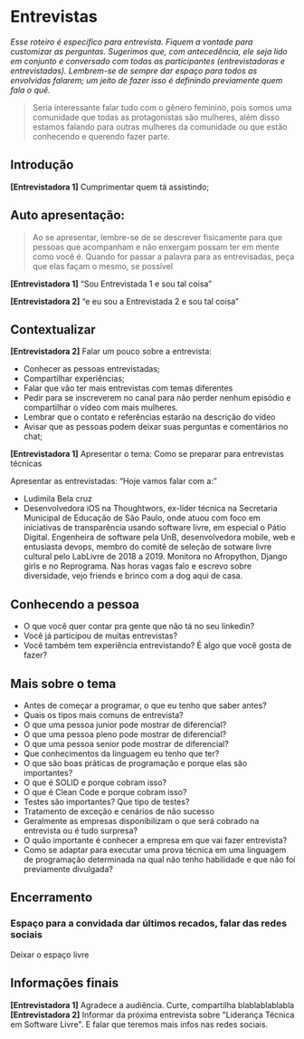 # Entrevistas
_Esse roteiro é específico para entrevista. Fiquem a vontade para customizar as perguntas. Sugerimos que, com antecedência, ele seja lido em conjunto e conversado com todas as participantes (entrevistadoras e entrevistadas). Lembrem-se de sempre dar espaço para todos as envolvidas falarem; um jeito de fazer isso é definindo previamente quem fala o quê._ 

> Seria interessante falar tudo com o gênero feminino, pois somos uma comunidade que todas as protagonistas são mulheres, além disso estamos falando para outras mulheres da comunidade ou que estão conhecendo e querendo fazer parte.


## Introdução 
**[Entrevistadora 1]** Cumprimentar quem tá assistindo;

## Auto apresentação:

> Ao se apresentar, lembre-se de se descrever fisicamente para que pessoas que acompanham e não enxergam possam ter em mente como você é. Quando for passar a palavra para as entrevisadas, peça que elas façam o mesmo, se possível

**[Entrevistadora 1]** “Sou Entrevistada 1 e sou tal coisa” 

**[Entrevistadora 2]** “e eu sou a Entrevistada 2 e sou tal coisa”

## Contextualizar 
**[Entrevistadora 2]** Falar um pouco sobre a entrevista:
- Conhecer as pessoas entrevistadas;
- Compartilhar experiências;
- Falar que vão ter mais entrevistas com temas diferentes
- Pedir para se inscreverem no canal para não perder nenhum episódio e compartilhar o vídeo com mais mulheres. 
- Lembrar que o contato e referências estarão na descrição do vídeo
- Avisar que as pessoas podem deixar suas perguntas e comentários no chat;	

**[Entrevistadora 1]** Apresentar o tema: Como se preparar para entrevistas técnicas

Apresentar as entrevistadas:
“Hoje vamos falar com a:”

- Ludimila Bela cruz
- Desenvolvedora iOS na Thoughtwors, ex-líder técnica na Secretaria Municipal de Educação de São Paulo, onde atuou com foco em iniciativas de transparência usando software livre, em especial o Pátio Digital. Engenheira de software pela UnB, desenvolvedora mobile, web e entusiasta devops, membro do comitê de seleção de sotware livre cultural pelo LabLivre de 2018 a 2019. Monitora no Afropython, Django girls e no Reprograma. Nas horas vagas falo e escrevo sobre diversidade, vejo friends e brinco com a dog aqui de casa.

## Conhecendo a pessoa
-  O que você quer contar pra gente que não tá no seu linkedin?
- Você já participou de muitas entrevistas?
- Você também tem experiência entrevistando? É algo que você gosta de fazer?

## Mais sobre o tema
- Antes de começar a programar, o que eu tenho que saber antes?
- Quais os tipos mais comuns de entrevista?
- O que uma pessoa junior pode mostrar de diferencial?
- O que uma pessoa pleno pode mostrar de diferencial?
- O que uma pessoa senior pode mostrar de diferencial?
- Que conhecimentos da linguagem eu tenho que ter?
- O que são boas práticas de programação e porque elas são importantes?
- O que é SOLID e porque cobram isso?
- O que é Clean Code e porque cobram isso?
- Testes são importantes? Que tipo de testes?
- Tratamento de exceção e cenários de não sucesso
- Geralmente as empresas disponibilizam o que será cobrado na entrevista ou é tudo surpresa?
- O quão importante é conhecer a empresa em que vai fazer entrevista?
- Como se adaptar para executar uma prova técnica em uma linguagem de programação determinada na qual não tenho habilidade e que não foi previamente divulgada?

## Encerramento

### Espaço para a convidada dar últimos recados, falar das redes sociais
Deixar o espaço livre

##  Informações finais

**[Entrevistadora 1]** Agradece a audiência. Curte, compartilha blablablablabla
**[Entrevistadora 2]** Informar da próxima entrevista sobre "Liderança Técnica em Software Livre". E falar que teremos mais infos nas redes sociais.
